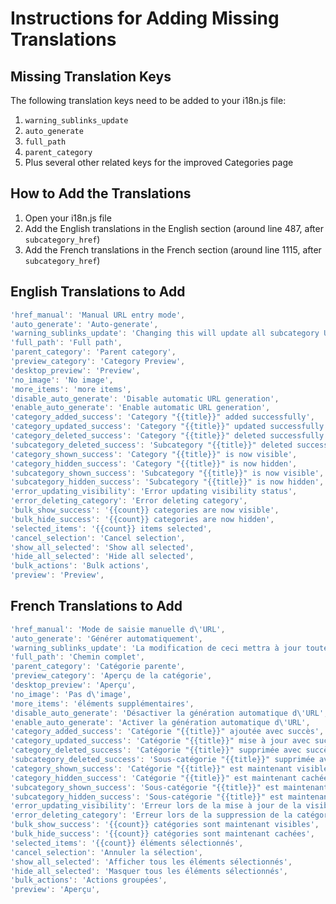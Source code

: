 # Instructions for Adding Missing Translations

## Missing Translation Keys

The following translation keys need to be added to your i18n.js file:

1. `warning_sublinks_update`
2. `auto_generate`
3. `full_path`
4. `parent_category`
5. Plus several other related keys for the improved Categories page

## How to Add the Translations

1. Open your i18n.js file
2. Add the English translations in the English section (around line 487, after `subcategory_href`)
3. Add the French translations in the French section (around line 1115, after `subcategory_href`)

## English Translations to Add

```javascript
'href_manual': 'Manual URL entry mode',
'auto_generate': 'Auto-generate',
'warning_sublinks_update': 'Changing this will update all subcategory URLs',
'full_path': 'Full path',
'parent_category': 'Parent category',
'preview_category': 'Category Preview',
'desktop_preview': 'Preview',
'no_image': 'No image',
'more_items': 'more items',
'disable_auto_generate': 'Disable automatic URL generation',
'enable_auto_generate': 'Enable automatic URL generation',
'category_added_success': 'Category "{{title}}" added successfully',
'category_updated_success': 'Category "{{title}}" updated successfully',
'category_deleted_success': 'Category "{{title}}" deleted successfully',
'subcategory_deleted_success': 'Subcategory "{{title}}" deleted successfully',
'category_shown_success': 'Category "{{title}}" is now visible',
'category_hidden_success': 'Category "{{title}}" is now hidden',
'subcategory_shown_success': 'Subcategory "{{title}}" is now visible',
'subcategory_hidden_success': 'Subcategory "{{title}}" is now hidden',
'error_updating_visibility': 'Error updating visibility status',
'error_deleting_category': 'Error deleting category',
'bulk_show_success': '{{count}} categories are now visible',
'bulk_hide_success': '{{count}} categories are now hidden',
'selected_items': '{{count}} items selected',
'cancel_selection': 'Cancel selection',
'show_all_selected': 'Show all selected',
'hide_all_selected': 'Hide all selected',
'bulk_actions': 'Bulk actions',
'preview': 'Preview',
```

## French Translations to Add

```javascript
'href_manual': 'Mode de saisie manuelle d\'URL',
'auto_generate': 'Générer automatiquement',
'warning_sublinks_update': 'La modification de ceci mettra à jour toutes les URL des sous-catégories',
'full_path': 'Chemin complet',
'parent_category': 'Catégorie parente',
'preview_category': 'Aperçu de la catégorie',
'desktop_preview': 'Aperçu',
'no_image': 'Pas d\'image',
'more_items': 'éléments supplémentaires',
'disable_auto_generate': 'Désactiver la génération automatique d\'URL',
'enable_auto_generate': 'Activer la génération automatique d\'URL',
'category_added_success': 'Catégorie "{{title}}" ajoutée avec succès',
'category_updated_success': 'Catégorie "{{title}}" mise à jour avec succès',
'category_deleted_success': 'Catégorie "{{title}}" supprimée avec succès',
'subcategory_deleted_success': 'Sous-catégorie "{{title}}" supprimée avec succès',
'category_shown_success': 'Catégorie "{{title}}" est maintenant visible',
'category_hidden_success': 'Catégorie "{{title}}" est maintenant cachée',
'subcategory_shown_success': 'Sous-catégorie "{{title}}" est maintenant visible',
'subcategory_hidden_success': 'Sous-catégorie "{{title}}" est maintenant cachée',
'error_updating_visibility': 'Erreur lors de la mise à jour de la visibilité',
'error_deleting_category': 'Erreur lors de la suppression de la catégorie',
'bulk_show_success': '{{count}} catégories sont maintenant visibles',
'bulk_hide_success': '{{count}} catégories sont maintenant cachées',
'selected_items': '{{count}} éléments sélectionnés',
'cancel_selection': 'Annuler la sélection',
'show_all_selected': 'Afficher tous les éléments sélectionnés',
'hide_all_selected': 'Masquer tous les éléments sélectionnés',
'bulk_actions': 'Actions groupées',
'preview': 'Aperçu',
```
